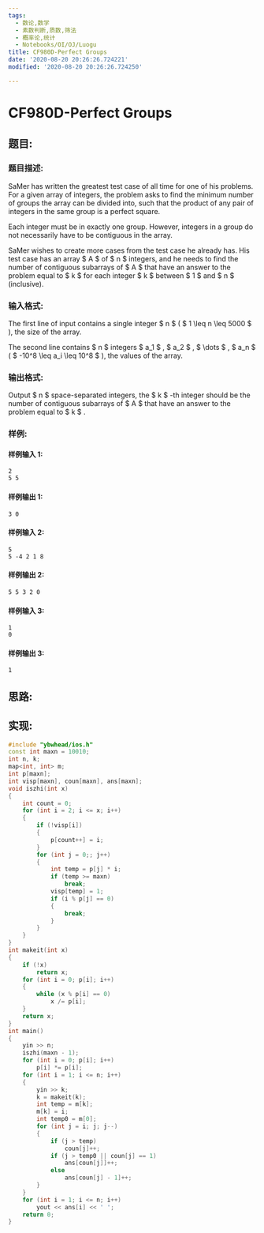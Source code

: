 ```yaml
---
tags:
  - 数论,数学
  - 素数判断,质数,筛法
  - 概率论,统计
  - Notebooks/OI/OJ/Luogu
title: CF980D-Perfect Groups
date: '2020-08-20 20:26:26.724221'
modified: '2020-08-20 20:26:26.724250'

---
```


# CF980D-Perfect Groups

## 题目:

### 题目描述:

SaMer has written the greatest test case of all time for one of his problems. For a given array of integers, the problem asks to find the minimum number of groups the array can be divided into, such that the product of any pair of integers in the same group is a perfect square.

Each integer must be in exactly one group. However, integers in a group do not necessarily have to be contiguous in the array.

SaMer wishes to create more cases from the test case he already has. His test case has an array $ A $ of $ n $ integers, and he needs to find the number of contiguous subarrays of $ A $ that have an answer to the problem equal to $ k $ for each integer $ k $ between $ 1 $ and $ n $ (inclusive).

### 输入格式:

The first line of input contains a single integer $ n $ ( $ 1 \leq n \leq 5000 $ ), the size of the array.

The second line contains $ n $ integers $ a_1 $ , $ a_2 $ , $ \dots $ , $ a_n $ ( $ -10^8 \leq a_i \leq 10^8 $ ), the values of the array.

### 输出格式:

Output $ n $ space-separated integers, the $ k $ -th integer should be the number of contiguous subarrays of $ A $ that have an answer to the problem equal to $ k $ .

### 样例:

#### 样例输入 1:

```
2
5 5

```

#### 样例输出 1:

```
3 0

```

#### 样例输入 2:

```
5
5 -4 2 1 8

```

#### 样例输出 2:

```
5 5 3 2 0

```

#### 样例输入 3:

```
1
0

```

#### 样例输出 3:

```
1

```

## 思路:

## 实现:

```cpp
#include "ybwhead/ios.h"
const int maxn = 10010;
int n, k;
map<int, int> m;
int p[maxn];
int visp[maxn], coun[maxn], ans[maxn];
void iszhi(int x)
{
    int count = 0;
    for (int i = 2; i <= x; i++)
    {
        if (!visp[i])
        {
            p[count++] = i;
        }
        for (int j = 0;; j++)
        {
            int temp = p[j] * i;
            if (temp >= maxn)
                break;
            visp[temp] = 1;
            if (i % p[j] == 0)
            {
                break;
            }
        }
    }
}
int makeit(int x)
{
    if (!x)
        return x;
    for (int i = 0; p[i]; i++)
    {
        while (x % p[i] == 0)
            x /= p[i];
    }
    return x;
}
int main()
{
    yin >> n;
    iszhi(maxn - 1);
    for (int i = 0; p[i]; i++)
        p[i] *= p[i];
    for (int i = 1; i <= n; i++)
    {
        yin >> k;
        k = makeit(k);
        int temp = m[k];
        m[k] = i;
        int temp0 = m[0];
        for (int j = i; j; j--)
        {
            if (j > temp)
                coun[j]++;
            if (j > temp0 || coun[j] == 1)
                ans[coun[j]]++;
            else
                ans[coun[j] - 1]++;
        }
    }
    for (int i = 1; i <= n; i++)
        yout << ans[i] << ' ';
    return 0;
}

```
